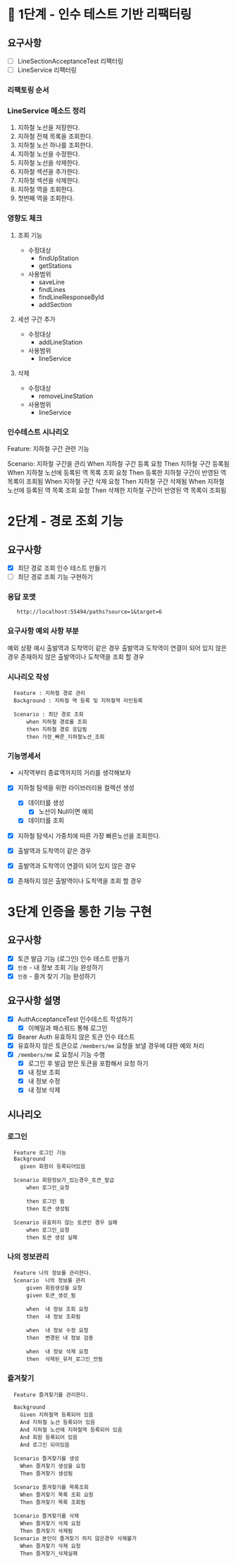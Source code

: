 

# 🚀 1단계 - 인수 테스트 기반 리팩터링

## 요구사항
- [ ] LineSectionAcceptanceTest 리팩터링
- [ ] LineService 리팩터링

### 리팩토링 순서 

### LineService 메소드 정리 
1. 지하철 노선을 저장한다.
2. 지하철 전체 목록을 조회한다. 
3. 지하철 노선 하나를 조회한다. 
4. 지하철 노선을 수정한다. 
5. 지하철 노선을 삭제한다.
6. 지하철 섹션을 추가한다.
7. 지하철 섹션을 삭제한다. 
8. 지하철 역을 조회한다. 
9. 첫번째 역을 조회한다. 

### 영향도 체크 

1. 조회 기능
   - 수정대상 
     - findUpStation
     - getStations
   - 사용범위 
     - saveLine 
     - findLines
     - findLineResponseById 
     - addSection

2. 세션 구간 추가 
   - 수정대상 
     - addLineStation
   - 사용범위 
     - lineService
3. 삭제 
   - 수정대상 
     - removeLineStation
   - 사용범위 
     - lineService


### 인수테스트 시나리오
Feature: 지하철 구간 관련 기능


Scenario: 지하철 구간을 관리
    When 지하철 구간 등록 요청
    Then 지하철 구간 등록됨
    When 지하철 노선에 등록된 역 목록 조회 요청
    Then 등록한 지하철 구간이 반영된 역 목록이 조회됨
    When 지하철 구간 삭제 요청
    Then 지하철 구간 삭제됨
    When 지하철 노선에 등록된 역 목록 조회 요청
    Then 삭제한 지하철 구간이 반영된 역 목록이 조회됨



# 2단계 - 경로 조회 기능

## 요구사항 

- [x] 최단 경로 조회 인수 테스트 만들기
- [ ] 최단 경로 조회 기능 구현하기

### 응답 포맷 
```http request
   http://localhost:55494/paths?source=1&target=6
```

### 요구사항 예외 사항 부분 
예외 상황 예시
출발역과 도착역이 같은 경우
출발역과 도착역이 연결이 되어 있지 않은 경우
존재하지 않은 출발역이나 도착역을 조회 할 경우


### 시나리오 작성 
```integrationperformancetest
  Feature : 지하철 경로 관리 
  Background : 지하철 역 등록 및 지하철역 라인등록
  
  Scenario : 최단 경로 조회
      when 지하철 경로를 조회 
      then 지하철 경로 응답됨
      then 가장_빠른_지하철노선_조회
```


### 기능명세서
- 시작역부터 종료역까지의 거리를 생각해보자


- [x] 지하철 탐색을 위한 라이브러리용 컬렉션 생성 
  - [x] 데이터를 생성
    - [x] 노선이 Null이면 예외 
  - [x] 데이터를 조회
- [x] 지하철 탐색시 가중치에 따른 가장 빠른노선을 조회한다. 
- [x] 출발역과 도착역이 같은 경우
- [x] 출발역과 도착역이 연결이 되어 있지 않은 경우
- [x] 존재하지 않은 출발역이나 도착역을 조회 할 경우


# 3단계 인증을 통한 기능 구현 

## 요구사항
- [x] 토큰 발급 기능 (로그인) 인수 테스트 만들기
- [x] `인증` - 내 정보 조회 기능 완성하기 
- [x] `인증` - 즐겨 찾기 기능 완성하기

## 요구사항 설명
- [x] AuthAcceptanceTest 인수테스트 작성하기
  - [x] 이메일과 패스워드 통해 로그인
- [x] Bearer Auth 유효하지 않은 토큰 인수 테스트
- [x] 유효하지 않은 토큰으로 `/members/me` 요청을 보낼 경우에 대한 예외 처리
- [x] `/members/me` 로 요청시 기능 수행
  - [x] 로그인 후 발급 받은 토큰을 포함해서 요청 하기
  - [x] 내 정보 조회 
  - [x] 내 정보 수정 
  - [x] 내 정보 삭제

## 시나리오 

### 로그인 
```integrationperformancetest
  Feature 로그인 기능 
  Background  
    given 회원이 등록되어있음

  Scenario 회원정보가_있는경우_토큰_발급
      when 로그인_요청
      
      then 로그인 됨 
      then 토큰 생성됨

  Scenario 유효하지 않는 토큰인 경우 실패
      when 로그인_요청 
      then 토큰 생성 실패
```  

### 나의 정보관리
```integrationperformancetest
  Feature 나의 정보를 관리한다.
  Scenario  나의 정보를 관리 
      given 회원생성을 요청
      given 토큰_생성_됨
     
      when  내 정보 조회 요청
      then  내 정보 조회됨
      
      when  내 정보 수정 요청
      then  변경된 내 정보 검증
      
      when  내 정보 삭제 요청 
      then  삭제된_유저_로그인_안됨
```


### 즐겨찾기 
```integrationperformancetest
  Feature 즐겨찾기를 관리한다.

  Background 
    Given 지하철역 등록되어 있음
    And 지하철 노선 등록되어 있음
    And 지하철 노선에 지하철역 등록되어 있음
    And 회원 등록되어 있음
    And 로그인 되어있음

  Scenario 즐겨찾기를 생성
    When 즐겨찾기 생성을 요청
    Then 즐겨찾기 생성됨
  
  Scenario 즐겨찾기를 목록조회
    When 즐겨찾기 목록 조회 요청
    Then 즐겨찾기 목록 조회됨
    
  Scenario 즐겨찾기를 삭제
    When 즐겨찾기 삭제 요청
    Then 즐겨찾기 삭제됨
  Scenario 본인이 즐겨찾기 하지 않은경우 삭제불가 
    When 즐겨찾기 삭제 요청
    Then 즐겨찾기_삭제실패
```


